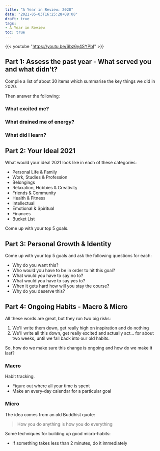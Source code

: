 ```yaml
---
title: "A Year in Review: 2020"
date: "2021-05-03T16:25:28+08:00"
draft: true
tags:
- A Year in Review
toc: true
---
```


{{< youtube "https://youtu.be/6bz6y4SYPbI" >}}

## Part 1: Assess the past year - What served you and what didn't?

Compile a list of about 30 items which summarise the key things we did in 2020.

Then answer the following:

### What excited me?

### What drained me of energy?

### What did I learn?

## Part 2: Your Ideal 2021

What would your ideal 2021 look like in each of these categories:

- Personal Life & Family
- Work, Studies & Profession
- Belongings
- Relaxation, Hobbies & Creativity
- Friends & Community
- Health & Fitness
- Intellectual
- Emotional & Spiritual
- Finances
- Bucket List

Come up with your top 5 goals.

## Part 3: Personal Growth & Identity

Come up with your top 5 goals and ask the following questions for each:

- Why do you want this?
- Who would you have to be in order to hit this goal?
- What would you have to say no to?
- What would you have to say yes to?
- When it gets hard how will you stay the course?
- Why do you deserve this?

## Part 4: Ongoing Habits - Macro & Micro

All these words are great, but they run two big risks:

1. We'll write them down, get really high on inspiration and do nothing
2. We'll write all this down, get really excited and actually act... for about
   two weeks, until we fall back into our old habits.

So, how do we make sure this change is ongoing and how do we make it last?

### Macro

Habit tracking.

- Figure out where all your time is spent
- Make an every-day calendar for a particular goal

### Micro

The idea comes from an old Buddhist quote:

> How you do anything is how you do everything

Some techniques for building up good micro-habits:

- If something takes less than 2 minutes, do it immediately
